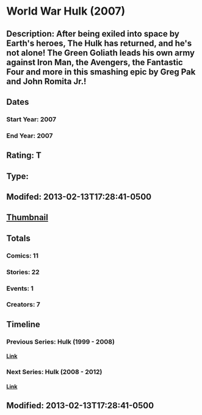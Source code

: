# World War Hulk (2007)
## Description: After being exiled into space by Earth's heroes, The Hulk has returned, and he's not alone! The Green Goliath leads his own army against Iron Man, the Avengers, the Fantastic Four and more in this smashing epic by Greg Pak and John Romita Jr.!
## Dates
### Start Year: 2007
### End Year: 2007
## Rating: T
## Type: 
## Modifed: 2013-02-13T17:28:41-0500
## [Thumbnail](http://i.annihil.us/u/prod/marvel/i/mg/6/00/511c13219fcf6.jpg)
## Totals
### Comics: 11
### Stories: 22
### Events: 1
### Creators: 7
## Timeline
### Previous Series: Hulk (1999 - 2008)
#### [Link](http://gateway.marvel.com/v1/public/series/465)
### Next Series: Hulk (2008 - 2012)
#### [Link](http://gateway.marvel.com/v1/public/series/3374)
## Modified: 2013-02-13T17:28:41-0500